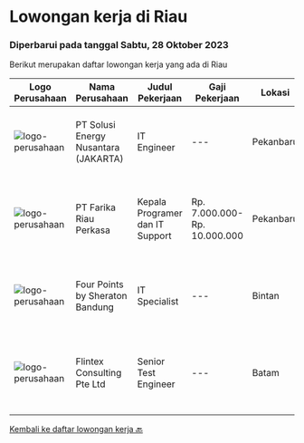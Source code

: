 
  # Lowongan kerja di Riau

  ### Diperbarui pada tanggal Sabtu, 28 Oktober 2023

  Berikut merupakan daftar lowongan kerja yang ada di Riau

  |Logo Perusahaan | Nama Perusahaan | Judul Pekerjaan | Gaji Pekerjaan | Lokasi | Deskripsi | Tanggal diunggah | Pranala |
  | -------------- | --------------- | --------------- | --------- | --------- | -------------- | ------- | ----------- |
  |![logo-perusahaan](https://image-service-cdn.seek.com.au/b919a6b47c7a7469d7778c2421e64eac3914c6ce/ee4dce1061f3f616224767ad58cb2fc751b8d2dc)|PT Solusi Energy Nusantara (JAKARTA)|IT Engineer|---|Pekanbaru|Kualifikasi: Pendidikan S1 Teknik Informatika/Sistem Informasi/ Minimum 8 tahun pengalaman sebagai IT Engineer Diutamakan yang memiliki pengalaman di...|Rabu, 18 Oktober 2023|https://www.jobstreet.co.id/id/job/it-engineer-4503044?token=0~b34f1ba4-baa6-42de-b401-8b7b28df0af0&sectionRank=1&jobId=jobstreet-id-job-4503044|
|![logo-perusahaan](https://image-service-cdn.seek.com.au/931ce3c5aa4e3178879977a8ec009e27660d701c/ee4dce1061f3f616224767ad58cb2fc751b8d2dc)|PT Farika Riau Perkasa|Kepala Programer dan  IT Support|Rp. 7.000.000-Rp. 10.000.000|Pekanbaru|Melakukan monitoring dan evaluasi ketersediaan dan kegunaan Software/Hardware/Network untuk support proses bisnis Perusahaan Melakukan fungsi...|Kamis, 12 Oktober 2023|https://www.jobstreet.co.id/id/job/kepala-programer-dan-it-support-4491943?token=0~b34f1ba4-baa6-42de-b401-8b7b28df0af0&sectionRank=2&jobId=jobstreet-id-job-4491943|
|![logo-perusahaan](https://i.ibb.co/sqvTCh9/112815900-stock-vector-no-image-available-icon-flat-vector.webp)|Four Points by Sheraton Bandung|IT Specialist|---|Bintan|POSITION SUMMARYInstall, configure, manage, maintain, test, evaluate, and repair computer networks, workstations, support server system(s), supporting...|Kamis, 12 Oktober 2023|https://www.jobstreet.co.id/id/job/it-specialist-1037184531?token=0~b34f1ba4-baa6-42de-b401-8b7b28df0af0&sectionRank=3&jobId=jobstreet-id-job-1037184531|
|![logo-perusahaan](https://i.ibb.co/sqvTCh9/112815900-stock-vector-no-image-available-icon-flat-vector.webp)|Flintex Consulting Pte Ltd|Senior Test Engineer|---|Batam|POSITION SUMMARY:Responsible for working in a group environment in coordination with engineering and manufacturing teams to support new products test...|Kamis, 05 Oktober 2023|https://www.jobstreet.co.id/id/job/senior-test-engineer-1037128142?token=0~b34f1ba4-baa6-42de-b401-8b7b28df0af0&sectionRank=4&jobId=jobstreet-id-job-1037128142|


  [Kembali ke daftar lowongan kerja 🔙](../README.md#daftar-lowongan-kerja)
  